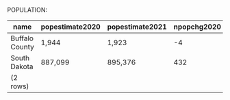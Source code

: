 POPULATION:

|      name      | popestimate2020 | popestimate2021 | npopchg2020 | npopchg2021 | births2020 | births2021 | deaths2020 | deaths2021 | naturalchg2020 | naturalchg2021 | internationalmig2020 | internationalmig2021 | domesticmig2020 | domesticmig2021 | netmig2020 | netmig2021 | rbirth2021 | rdeath2021 | rnaturalchg2021 | rinternationalmig2021 | rdomesticmig2021 | rnetmig2021 |
|----------------|-----------------|-----------------|-------------|-------------|------------|------------|------------|------------|----------------|----------------|----------------------|----------------------|-----------------|-----------------|------------|------------|------------|------------|-----------------|-----------------------|------------------|-------------|
| Buffalo County | 1,944           | 1,923           | -4          | -21         | 12         | 31         | 10         | 30         | 2              | 1              | 0                    | 0                    | -6              | -21             | -6         | -21        |      16.03 |      15.52 |            0.52 |                  0.00 |           -10.86 |      -10.86|
| South Dakota   | 887,099         | 895,376         | 432         | 8,277       | 2,881      | 10,843     | 2,496      | 9,175      | 385            | 1,668          | 45                   | 1,039                | 2               | 5,564           | 47         | 6,603      |      12.17 |      10.29 |            1.87 |                  1.17 |             6.24 |        7.41|
|(2 rows)|


